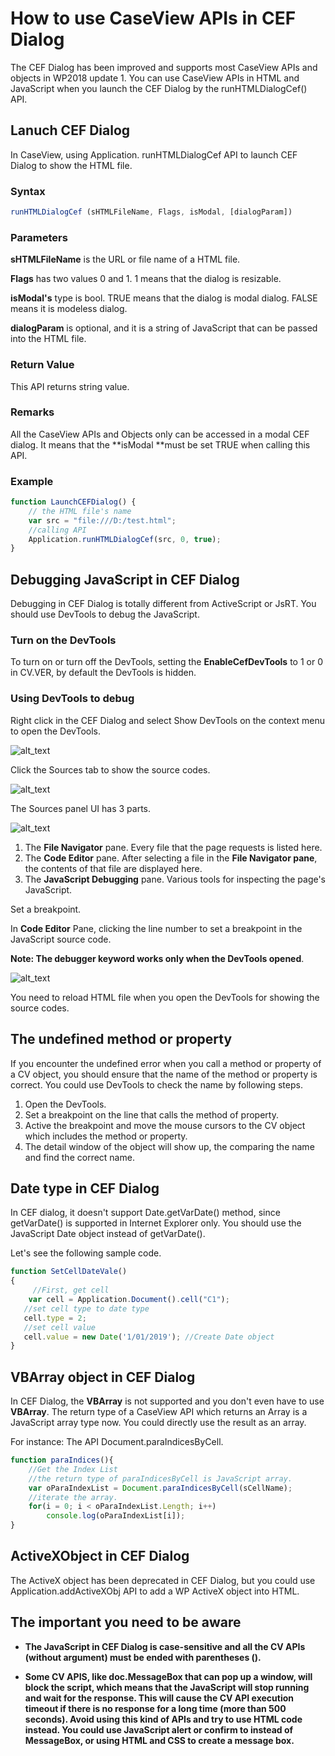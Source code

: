 
# How to use CaseView APIs in CEF Dialog

The CEF Dialog has been improved and supports most CaseView APIs and objects in WP2018 update 1. You can use CaseView APIs in HTML and JavaScript when you launch the CEF Dialog by the runHTMLDialogCef() API.


## Lanuch CEF Dialog

In CaseView, using Application. runHTMLDialogCef API to launch CEF Dialog to show the HTML file.


### Syntax


```javascript
runHTMLDialogCef (sHTMLFileName, Flags, isModal, [dialogParam])
```



### Parameters

**sHTMLFileName** is the URL or file name of a HTML file.

**Flags** has two values 0 and 1. 1 means that the dialog is resizable.

**isModal's** type is bool. TRUE means that the dialog is modal dialog. FALSE means it is modeless dialog.

**dialogParam** is optional, and it is a string of JavaScript that can be passed into the HTML file.


### Return Value

This API returns string value.


### Remarks

All the CaseView APIs and Objects only can be accessed in a modal CEF dialog. It means that the **isModal **must be set TRUE when calling this API.


### Example


```javascript
function LaunchCEFDialog() {
    // the HTML file's name
    var src = "file:///D:/test.html";
    //calling API
    Application.runHTMLDialogCef(src, 0, true);
}
```





## Debugging JavaScript in CEF Dialog

Debugging in CEF Dialog is totally different from ActiveScript or JsRT. You should use DevTools to debug the JavaScript.


### Turn on the DevTools

To turn on or turn off the DevTools, setting the **EnableCefDevTools** to 1 or 0 in CV.VER, by default the DevTools is hidden.


### Using DevTools to debug

Right click in the CEF Dialog and select Show DevTools on the context menu to open the DevTools.

![alt_text](cef_images/1.png "DevTools")




Click the Sources tab to show the source codes.



![alt_text](cef_images/2.png "DevTools")


The Sources panel UI has 3 parts.


![alt_text](cef_images/3.png "DevTools")



1.  The **File Navigator** pane. Every file that the page requests is listed here.
1.  The **Code Editor** pane. After selecting a file in the **File Navigator pane**, the contents of that file are displayed here.
1.  The **JavaScript Debugging** pane. Various tools for inspecting the page's JavaScript.



Set a breakpoint.

In **Code Editor** Pane, clicking the line number to set a breakpoint in the JavaScript source code. 

**Note: The debugger keyword works only when the DevTools opened**.


![alt_text](cef_images/4.png "DevTools")


You need to reload HTML file when you open the DevTools for showing the source codes.




## The undefined method or property

If you encounter the undefined error when you call a method or property of a CV object, you should ensure that the name of the method or property is correct. You could use DevTools to check the name by following steps.



1.  Open the DevTools.
1.  Set a breakpoint on the line that calls the method of property.
1.  Active the breakpoint and move the mouse cursors to the CV object which includes the method or property.
1.  The detail window of the object will show up, the comparing the name and find the correct name.


## Date type in CEF Dialog

In CEF dialog, it doesn't support Date.getVarDate() method, since getVarDate() is supported in Internet Explorer only. You should use the JavaScript Date object instead of getVarDate().

Let's see the following sample code.


```javascript
function SetCellDateVale()
{
     //First, get cell
    var cell = Application.Document().cell("C1"); 
   //set cell type to date type
   cell.type = 2;
   //set cell value
   cell.value = new Date('1/01/2019'); //Create Date object
}
```



## VBArray object in CEF Dialog

In CEF Dialog, the **VBArray** is not supported and you don't even have to use **VBArray**. The return type of a CaseView API which returns an Array is a JavaScript array type now. You could directly use the result as an array.

For instance: The API Document.paraIndicesByCell.


```javascript
function paraIndices(){
    //Get the Index List
    //the return type of paraIndicesByCell is JavaScript array.
    var oParaIndexList = Document.paraIndicesByCell(sCellName);
    //iterate the array.
    for(i = 0; i < oParaIndexList.Length; i++)
    	console.log(oParaIndexList[i]);
}
```



## ActiveXObject in CEF Dialog

The ActiveX object has been deprecated in CEF Dialog, but you could use Application.addActiveXObj API to add a WP ActiveX object into HTML.



## The important you need to be aware




*   **The JavaScript in CEF Dialog is case-sensitive and all the CV APIs (without argument) must be ended with parentheses ().**

*   **Some CV APIS, like doc.MessageBox that can pop up a window, will block the script, which means that the JavaScript will stop running and wait for the response. This will cause the CV API execution timeout if there is no response for a long time (more than 500 seconds).  Avoid using this kind of APIs and try to use HTML code instead. You could use JavaScript alert or confirm to instead of MessageBox, or using HTML and CSS to create a message box.**

<!-- GD2md-html version 1.0β11 -->
